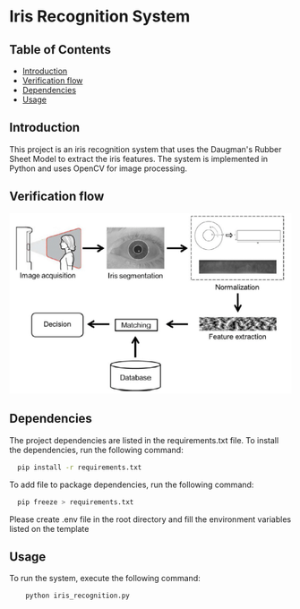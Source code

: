 # Iris Recognition System

## Table of Contents

- [Introduction](#introduction)
- [Verification flow](#verification-flow)
- [Dependencies](#dependencies)
- [Usage](#usage)

## Introduction

This project is an iris recognition system that uses the Daugman's Rubber Sheet Model to extract the iris features.
The system is implemented in Python and uses OpenCV for image processing.

## Verification flow

![Alt text](images/img.png "Standard pipeline for iris recognition")

## Dependencies

The project dependencies are listed in the requirements.txt file.
To install the dependencies, run the following command:

```bash
  pip install -r requirements.txt
```

To add file to package dependencies, run the following command:

```bash
  pip freeze > requirements.txt
```

Please create .env file in the root directory and fill the environment variables listed on the template

## Usage

To run the system, execute the following command:

```bash
    python iris_recognition.py
```

